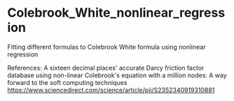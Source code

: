 # Colebrook_White_nonlinear_regression
Fitting different formulas to Colebrook White formula using nonlinear regression

References:
A sixteen decimal places' accurate Darcy friction factor database using non-linear Colebrook's equation with a million nodes: A way forward to the soft computing techniques
https://www.sciencedirect.com/science/article/pii/S2352340919310881


